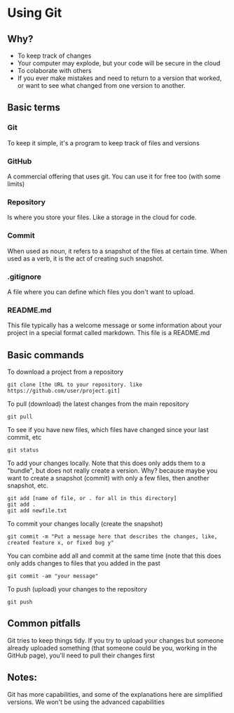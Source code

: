 # Using Git

## Why?
- To keep track of changes
- Your computer may explode, but your code will be secure in the cloud
- To colaborate with others
- If you ever make mistakes and need to return to a version that worked, or 
want to see what changed from one version to another.

## Basic terms
### Git
To keep it simple, it's a program to keep track of files and versions

### GitHub
A commercial offering that uses git. You can use it for free too (with some limits)

### Repository
Is where you store your files. Like a storage in the cloud for code. 

### Commit
When used as noun, it refers to a snapshot of the files at certain time. When used
as a verb, it is the act of creating such snapshot.

### .gitignore
A file where you can define which files you don't want to upload.

### README.md
This file typically has a welcome message or some information about your project
in a special format called markdown. This file is a README.md

## Basic commands
To download a project from a repository
```
git clone [the URL to your repository. like https://github.com/user/project.git]
```
To pull (download) the latest changes from the main repository
```
git pull
```
To see if you have new files, which files have changed since your last commit, etc
```
git status
```
To add your changes locally. Note that this does only adds them to a "bundle", 
but does not really create a version. Why? because maybe you want to create a snapshot (commit)
with only a few files, then another snapshot, etc.
```
git add [name of file, or . for all in this directory]
git add .
git add newfile.txt
```
To commit your changes locally (create the snapshot)
```
git commit -m "Put a message here that describes the changes, like, created feature x, or fixed bug y"
```
You can combine add all and commit at the same time (note that this does only adds changes to files
that you added in the past
```
git commit -am "your message"
```
To push (upload) your changes to the repository
```
git push
```

## Common pitfalls
Git tries to keep things tidy. If you try to upload your changes but someone already uploaded something
(that someone could be you, working in the GitHub page), you'll need to pull their changes first

## Notes:
Git has more capabilities, and some of the explanations here are simplified versions. 
We won't be using the advanced capabilities

